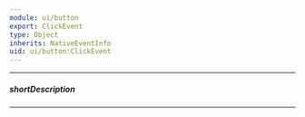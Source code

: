 ```yaml
---
module: ui/button
export: ClickEvent
type: Object
inherits: NativeEventInfo
uid: ui/button:ClickEvent
---
```

---
##### shortDescription
<!-- Description goes here -->

---
<!-- Description goes here -->